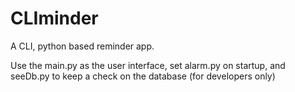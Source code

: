# CLIminder
A CLI, python based reminder app.

Use the main.py as the user interface,
set alarm.py on startup,
and seeDb.py to keep a check on the database (for developers only)
